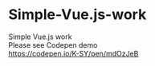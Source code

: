 # Simple-Vue.js-work
Simple Vue.js work  
Please see Codepen demo  
https://codepen.io/K-SY/pen/mdOzJeB
